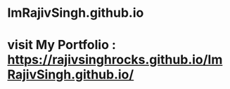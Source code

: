 # ImRajivSingh.github.io
# visit My Portfolio  : https://rajivsinghrocks.github.io/ImRajivSingh.github.io/

